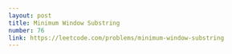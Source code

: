 ```yaml
---
layout: post
title: Minimum Window Substring
number: 76
link: https://leetcode.com/problems/minimum-window-substring
---
```

